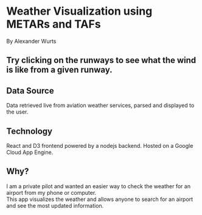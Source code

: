 # Weather Visualization using METARs and TAFs
By Alexander Wurts

## Try clicking on the runways to see what the wind is like from a given runway.

## Data Source
Data retrieved live from aviation weather services, parsed and displayed to the user.

## Technology
React and D3 frontend powered by a nodejs backend. Hosted on a Google Cloud App Engine.

## Why?
I am a private pilot and wanted an easier way to check the weather for an airport from my phone or computer.  
This app visualizes the weather and allows anyone to search for an airport and see the most updated information. 
